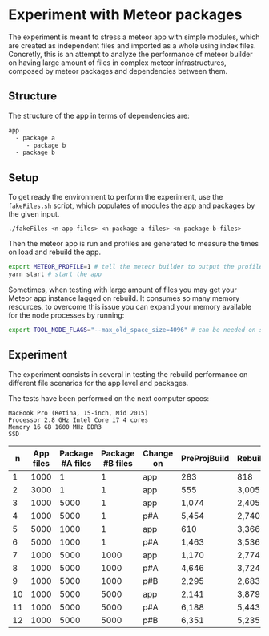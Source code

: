 # Experiment with Meteor packages

The experiment is meant to stress a meteor app with simple modules, which are created as independent files and imported as a whole using index files. Concretly, this is an attempt to analyze the performance of meteor builder on having large amount of files in complex meteor infrastructures, composed by meteor packages and dependencies between them.

## Structure

The structure of the app in terms of dependencies are:

``` bash
app
  - package a
     - package b
  - package b
```

## Setup

To get ready the environment to perform the experiment, use the `fakeFiles.sh` script, which populates of modules the app and packages by the given input.

``` shell
./fakeFiles <n-app-files> <n-package-a-files> <n-package-b-files>
```

Then the meteor app is run and profiles are generated to measure the times on load and rebuild the app.

``` bash
export METEOR_PROFILE=1 # tell the meteor builder to output the profiles logs
yarn start # start the app
```

Sometimes, when testing with large amount of files you may get your Meteor app instance lagged on rebuild. It consumes so many memory resources, to overcome this issue you can expand your memory available for the node processes by running:

``` bash
export TOOL_NODE_FLAGS="--max_old_space_size=4096" # can be needed on secenarios with many files
```

## Experiment

The experiment consists in several in testing the rebuild performance on different file scenarios for the app level and packages.

The tests have been performed on the next computer specs:

``` shell
MacBook Pro (Retina, 15-inch, Mid 2015)
Processor 2.8 GHz Intel Core i7 4 cores
Memory 16 GB 1600 MHz DDR3
SSD
```

| n  | App files | Package #A files | Package #B files | Change on | PreProjBuild | RebuildApp | ServerStartup | Total |
|----|-----------|------------------|------------------|-----------|--------------|------------|---------------|-------|
| 1  |    1000   |         1        |         1        |    app    |      283     |     818    |      620      |  1721 |
| 2  |    3000   |         1        |         1        |    app    |      555     |    3,005   |      598      |  4158 |
| 3  |    1000   |       5000       |         1        |    app    |     1,074    |    2,405   |      613      |  4092 |
| 4  |    1000   |       5000       |         1        |    p#A    |     5,454    |    2,740   |      614      |  8808 |
| 5  |    5000   |       1000       |         1        |    app    |      610     |    3,366   |      588      |  4564 |
| 6  |    5000   |       1000       |         1        |    p#A    |     1,463    |    3,536   |      590      |  5589 |
| 7  |    1000   |       5000       |       1000       |    app    |     1,170    |    2,774   |      586      |  4530 |
| 8  |    1000   |       5000       |       1000       |    p#A    |     4,646    |    3,724   |      617      |  8987 |
| 9  |    1000   |       5000       |       1000       |    p#B    |     2,295    |    2,683   |      580      |  5558 |
| 10 |    1000   |       5000       |       5000       |    app    |     2,141    |    3,879   |      591      |  6611 |
| 11 |    1000   |       5000       |       5000       |    p#A    |     6,188    |    5,443   |      633      | 12264 |
| 12 |    1000   |       5000       |       5000       |    p#B    |     6,351    |    5,235   |      620      | 12206 |